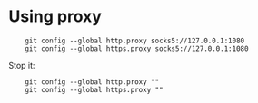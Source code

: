 # Using proxy

		git config --global http.proxy socks5://127.0.0.1:1080
		git config --global https.proxy socks5://127.0.0.1:1080

Stop it:

		git config --global http.proxy ""
		git config --global https.proxy ""